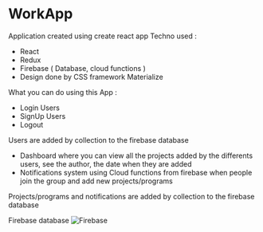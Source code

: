 # WorkApp

Application created using create react app
Techno used : 
- React
- Redux 
- Firebase ( Database, cloud functions )
- Design done by CSS framework Materialize 

What you can do using this App :
- Login Users
- SignUp Users
- Logout

Users are added by collection to the firebase database 

- Dashboard where you can view all the projects added by the differents users, see the author, the date when they are added
- Notifications system using Cloud functions from firebase when people join the group and add new projects/programs

Projects/programs and notifications are added by collection to the firebase database 

Firebase database
![Firebase](https://i.imgur.com/MRH3UIN.png)
